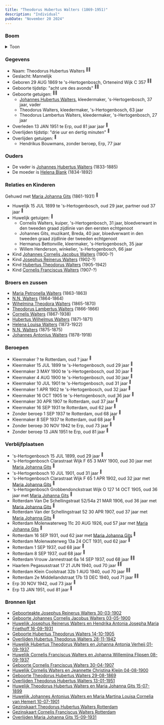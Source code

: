 ```yaml
---
title: "Theodorus Hubertus Walters (1869-1951)"
description: "Individual"
pubDate: "November 20 2024"
---
```


### Boom
<details><summary>Toon</summary>

![test](https://www.plantuml.com/plantuml/svg/dPLlRzem4CRVvrESsXTzXHGIKWX2RQ62ChIsg6itJTDKEScDM3WsiXDLgEAxxo0kC1gr6U_YF-Vx-Pxdd2kJCvqNcN3CdCi5qoo3YCNpcLQ5JAwLK1fopQIX9PIva_848UOw5bX-OxR8bv1X5g4svPJ9KQFAbmjqzawD1JC6NXq062YTe7vCUJoNQ4olbp4kBox0TrQESmRJJIhZb14d4vKoIVjWN52El33mWmbAOKw06VZYkcux13WT-gDWDA04htyuYcG5lMx4ekLpfF9SOFS2cXxqdswWsV5zE3EDCPsbPYWZPU9qByZC2o6UcKoUOwsCYHIbfkWGRli_ARWJl0zUlQ6EKQ1aC11CphTq7PVeHeEXF_G_eFERbE1XJTSwWexkDkdVKNJeVO3NwxvWad0vM-UpzpdtDg0Z0lK2E1LybkPB54Az4EpAiULjDEmEnzveDs4ZQMApDt3UiZscg1AbYu-42s0h_kS2Ug4Ly3myfaH-MQ8mQC9GBzPMiw2tJ7C6fSqOtF1y3_2yZdQU2z-6qpLOayB9gtEKDO22CYeawH_eADG9owh5egsJfwzhUSETMlvxjGuxvbffYO8RcB1OHHK2TFmwdMEz4hhk4NM_XCjzCeEBb40Ua4lKLPQeH-IMtHAw5Nx_FwIjENT-VLUbLgttfGNtruzhfeedubCchmDtzzyfkkN1c34jSCyBMnr7z1J7tCHLa47DmlMdcyArzqnNisAsPTzwttTiY-mch34Rrbp_Zjk7wws3iNrTQFoBVYG9oj_RG6kDWmKwmUfpk43Fq1NAX7viVm40)
</details>

### Gegevens
- Naam: Theodorus Hubertus Walters <sup><a href="../s00097/" style="text-decoration:none" title="Geboorteakte Josephus Reinerus Walters 30-03-1902">:link:</a><a href="../s00096/" style="text-decoration:none" title="Huwelijk Josephus Reinerus Walters en Hendrika Antonia Josepha Maria Friethoff 16-09-1931">:link:</a></sup>
- Geslacht: Mannelijk
- Geboren 29 AUG 1869 te 's-Hertogenbosch, Orteneind Wijk C 357 <sup><a href="../s00100/" style="text-decoration:none" title="Geboorte Theodorus Hubertus Walters 29-08-1869">:link:</a><a href="../s00235/" style="text-decoration:none" title="Gezinskaart Theodorus Hubertus Walters Rotterdam">:link:</a></sup>
- Geboorte tijdstip: "acht ure des avonds" <sup><a href="../s00100/" style="text-decoration:none" title="Geboorte Theodorus Hubertus Walters 29-08-1869">:link:</a><a href="../s00235/" style="text-decoration:none" title="Gezinskaart Theodorus Hubertus Walters Rotterdam">:link:</a></sup>
- Geboorte getuigen: <sup><a href="../s00100/" style="text-decoration:none" title="Geboorte Theodorus Hubertus Walters 29-08-1869">:link:</a><a href="../s00235/" style="text-decoration:none" title="Gezinskaart Theodorus Hubertus Walters Rotterdam">:link:</a></sup>
  - [Johannes Hubertus Walters](../i00079/), kleedermaker, \'s-Hertogenbosch, 37 jaar, vader
  - Theodorus Walters, kleedermaker, \'s-Hertogenbosch, 63 jaar
  - Theodorus Lambertus Walters, kleedermaker, \'s-Hertogenbosch, 27 jaar
- Overleden 13 JAN 1951 te Erp, oud 81 jaar jaar <sup><a href="../s00109/" style="text-decoration:none" title="Overlijden Theodorus Hubertus Walters 13-01-1951">:link:</a></sup>
- Overlijden tijdstip: "drie uur en dertig minuten" <sup><a href="../s00109/" style="text-decoration:none" title="Overlijden Theodorus Hubertus Walters 13-01-1951">:link:</a></sup>
- Overlijden getuigen: <sup><a href="../s00109/" style="text-decoration:none" title="Overlijden Theodorus Hubertus Walters 13-01-1951">:link:</a></sup>
  - Hendrikus Bouwmans, zonder beroep, Erp, 77 jaar

### Ouders
- De vader is [Johannes Hubertus Walters](../i00079/) (1833-1885)
- De moeder is [Helena Blank](../i00080/) (1834-1892)

### Relaties en Kinderen

Gehuwd met [Maria Johanna Gits](../i00076/) (1861-1931) <sup><a href="../s00101/" style="text-decoration:none" title="Huwelijk Theodorus Hubertus Walters en Maria Johanna Gits 15-07-1899">:link:</a></sup>
- Huwelijk 15 JUL 1899 te 's-Hertogenbosch, oud 29 jaar, partner oud 37 jaar <sup><a href="../s00101/" style="text-decoration:none" title="Huwelijk Theodorus Hubertus Walters en Maria Johanna Gits 15-07-1899">:link:</a></sup>
- Huwelijk getuigen:  <sup><a href="../s00101/" style="text-decoration:none" title="Huwelijk Theodorus Hubertus Walters en Maria Johanna Gits 15-07-1899">:link:</a></sup>
  - Cornelis Walters, kuiper, \'s-Hertogenbosch, 31 jaar, bloedverwant in den tweeden graad zijdlinie van den eersten echtgenoot
  - Johannes Gits, muzikant, Breda, 40 jaar, bloedverwant in den tweeden graad zijdlinie der tweeden echtgenoot
  - Hermanus Bettonville, kleermaker, \'s-Hertogenbosch, 35 jaar
  - Willem Henderson, winkelier, \'s-Hertogenbosch, 66 jaar
- Kind [Johannes Cornelis Jacobus Walters](../i00083/) (1900-?)
- Kind [Josephus Reinerus Walters](../i00073/) (1902-?)
- Kind [Hubertus Theodorus Walters](../i00084/) (1905-1942)
- Kind [Cornelis Franciscus Walters](../i00085/) (1907-?)

### Broers en zussen
- [Maria Petronella Walters](../i00090/) (1863-1863)
- [N.N. Walters](../i00091/) (1864-1864)
- [Wihelmina Theodora Walters](../i00092/) (1865-1870)
- [Theodorus Lambertus Walters](../i00093/) (1866-1866)
- [Cornelis Walters](../i00094/) (1867-1938)
- [Hubertus Wilhelmus Walters](../i00095/) (1871-1871)
- [Helena Louisa Walters](../i00096/) (1873-1922)
- [N.N. Walters](../i00097/) (1875-1875)
- [Johannes Antonius Walters](../i00098/) (1878-1918)

### Beroepen
- Kleermaker ? te Rotterdam, oud ? jaar <sup><a href="../s00235/" style="text-decoration:none" title="Gezinskaart Theodorus Hubertus Walters Rotterdam">:link:</a></sup>
- Kleermaker 15 JUL 1899 te 's-Hertogenbosch, oud 29 jaar <sup><a href="../s00101/" style="text-decoration:none" title="Huwelijk Theodorus Hubertus Walters en Maria Johanna Gits 15-07-1899">:link:</a></sup>
- Kleermaker 3 MAY 1900 te 's-Hertogenbosch, oud 30 jaar <sup><a href="../s00102/" style="text-decoration:none" title="Geboorte Johannes Cornelis Jacobus Walters 03-05-1900">:link:</a></sup>
- Kleermaker 4 AUG 1900 te 's-Hertogenbosch, oud 30 jaar <sup><a href="../s00130/" style="text-decoration:none" title="Huwelijk Cornelis Walters en Jeannette Christina Kleijn 04-08-1900">:link:</a></sup>
- Kleermaker 10 JUL 1901 te 's-Hertogenbosch, oud 31 jaar <sup><a href="../s00132/" style="text-decoration:none" title="Huwelijk Johannes Antonius Walters en Maria Martina Louisa Cornelia van Hemert 10-07-1901">:link:</a></sup>
- Kleermaker 1 APR 1902 te 's-Hertogenbosch, oud 32 jaar <sup><a href="../s00097/" style="text-decoration:none" title="Geboorteakte Josephus Reinerus Walters 30-03-1902">:link:</a></sup>
- Kleermaker 16 OCT 1905 te 's-Hertogenbosch, oud 36 jaar <sup><a href="../s00103/" style="text-decoration:none" title="Geboorte Hubertus Theodorus Walters 14-10-1905">:link:</a></sup>
- Kleermaker 30 APR 1907 te Rotterdam, oud 37 jaar <sup><a href="../s00104/" style="text-decoration:none" title="Geboorte Cornelis Franciscus Walters 30-04-1907">:link:</a></sup>
- Kleermaker 16 SEP 1931 te Rotterdam, oud 62 jaar <sup><a href="../s00096/" style="text-decoration:none" title="Huwelijk Josephus Reinerus Walters en Hendrika Antonia Josepha Maria Friethoff 16-09-1931">:link:</a></sup>
- Zonder beroep 1 SEP 1937 te Rotterdam, oud 68 jaar <sup><a href="../s00106/" style="text-decoration:none" title="Huwelijk Hubertus Theodorus Walters en Johanna Antonia Verheij 01-09-1937">:link:</a></sup>
- Kleermaker 8 SEP 1937 te Rotterdam, oud 68 jaar <sup><a href="../s00107/" style="text-decoration:none" title="Huwelijk Cornelis Franciscus Walters en Johanna Willemijna Flipsen 08-09-1937">:link:</a></sup>
- Zonder beroep 30 NOV 1942 te Erp, oud 73 jaar <sup><a href="../s00108/" style="text-decoration:none" title="Overlijden Hubertus Theodorus Walters 28-11-1942">:link:</a></sup>
- Zonder beroep 13 JAN 1951 te Erp, oud 81 jaar <sup><a href="../s00109/" style="text-decoration:none" title="Overlijden Theodorus Hubertus Walters 13-01-1951">:link:</a></sup>

### Verblijfplaatsen
- 's-Hertogenbosch  15 JUL 1899, oud 29 jaar  <sup><a href="../s00101/" style="text-decoration:none" title="Huwelijk Theodorus Hubertus Walters en Maria Johanna Gits 15-07-1899">:link:</a></sup>
- 's-Hertogenbosch Clarastraat Wijk F 65 3 MAY 1900, oud 30 jaar met [Maria Johanna Gits](../i00076/) <sup><a href="../s00102/" style="text-decoration:none" title="Geboorte Johannes Cornelis Jacobus Walters 03-05-1900">:link:</a></sup>
- 's-Hertogenbosch  10 JUL 1901, oud 31 jaar  <sup><a href="../s00132/" style="text-decoration:none" title="Huwelijk Johannes Antonius Walters en Maria Martina Louisa Cornelia van Hemert 10-07-1901">:link:</a></sup>
- 's-Hertogenbosch Clarastraat Wijk F 65 1 APR 1902, oud 32 jaar met [Maria Johanna Gits](../i00076/) <sup><a href="../s00097/" style="text-decoration:none" title="Geboorteakte Josephus Reinerus Walters 30-03-1902">:link:</a></sup>
- 's-Hertogenbosch Grobbendonckstraat Wijk O 127 14 OCT 1905, oud 36 jaar met [Maria Johanna Gits](../i00076/) <sup><a href="../s00103/" style="text-decoration:none" title="Geboorte Hubertus Theodorus Walters 14-10-1905">:link:</a></sup>
- Rotterdam Van De Schellingstraat 52/54a 21 MAR 1906, oud 36 jaar met [Maria Johanna Gits](../i00076/) <sup><a href="../s00235/" style="text-decoration:none" title="Gezinskaart Theodorus Hubertus Walters Rotterdam">:link:</a></sup>
- Rotterdam Van der Schellingstraat 52 30 APR 1907, oud 37 jaar met [Maria Johanna Gits](../i00076/) <sup><a href="../s00104/" style="text-decoration:none" title="Geboorte Cornelis Franciscus Walters 30-04-1907">:link:</a></sup>
- Rotterdam Molenwaterweg 11c 20 AUG 1926, oud 57 jaar met [Maria Johanna Gits](../i00076/) <sup><a href="../s00235/" style="text-decoration:none" title="Gezinskaart Theodorus Hubertus Walters Rotterdam">:link:</a></sup>
- Rotterdam  16 SEP 1931, oud 62 jaar met [Maria Johanna Gits](../i00076/) <sup><a href="../s00096/" style="text-decoration:none" title="Huwelijk Josephus Reinerus Walters en Hendrika Antonia Josepha Maria Friethoff 16-09-1931">:link:</a></sup>
- Rotterdam Molenwaterweg 13a 24 OCT 1931, oud 62 jaar  <sup><a href="../s00235/" style="text-decoration:none" title="Gezinskaart Theodorus Hubertus Walters Rotterdam">:link:</a></sup>
- Rotterdam  1 SEP 1937, oud 68 jaar  <sup><a href="../s00106/" style="text-decoration:none" title="Huwelijk Hubertus Theodorus Walters en Johanna Antonia Verheij 01-09-1937">:link:</a></sup>
- Rotterdam  8 SEP 1937, oud 68 jaar  <sup><a href="../s00107/" style="text-decoration:none" title="Huwelijk Cornelis Franciscus Walters en Johanna Willemijna Flipsen 08-09-1937">:link:</a></sup>
- Rotterdam Vrouw Jannestraat 6a 14 SEP 1937, oud 68 jaar  <sup><a href="../s00235/" style="text-decoration:none" title="Gezinskaart Theodorus Hubertus Walters Rotterdam">:link:</a><a href="../s00237/" style="text-decoration:none" title="Gezinskaart Cornelis Franciscus Walters Rotterdam">:link:</a></sup>
- Haarlem Pegasusstraat 17 21 JUN 1940, oud 70 jaar  <sup><a href="../s00235/" style="text-decoration:none" title="Gezinskaart Theodorus Hubertus Walters Rotterdam">:link:</a><a href="../s00099/" style="text-decoration:none" title="Gezinskaart Josephus Reinerus Walters Rotterdam">:link:</a></sup>
- Rotterdam Klein Coolstraat 32b 1 AUG 1940, oud 70 jaar  <sup><a href="../s00235/" style="text-decoration:none" title="Gezinskaart Theodorus Hubertus Walters Rotterdam">:link:</a><a href="../s00237/" style="text-decoration:none" title="Gezinskaart Cornelis Franciscus Walters Rotterdam">:link:</a></sup>
- Rotterdam 2e Middellandstraat 17b 13 DEC 1940, oud 71 jaar  <sup><a href="../s00235/" style="text-decoration:none" title="Gezinskaart Theodorus Hubertus Walters Rotterdam">:link:</a><a href="../s00237/" style="text-decoration:none" title="Gezinskaart Cornelis Franciscus Walters Rotterdam">:link:</a></sup>
- Erp  30 NOV 1942, oud 73 jaar  <sup><a href="../s00108/" style="text-decoration:none" title="Overlijden Hubertus Theodorus Walters 28-11-1942">:link:</a></sup>
- Erp  13 JAN 1951, oud 81 jaar  <sup><a href="../s00109/" style="text-decoration:none" title="Overlijden Theodorus Hubertus Walters 13-01-1951">:link:</a></sup>

### Bronnen lijst
- [Geboorteakte Josephus Reinerus Walters 30-03-1902](../s00097/)
- [Geboorte Johannes Cornelis Jacobus Walters 03-05-1900](../s00102/)
- [Huwelijk Josephus Reinerus Walters en Hendrika Antonia Josepha Maria Friethoff 16-09-1931](../s00096/)
- [Geboorte Hubertus Theodorus Walters 14-10-1905](../s00103/)
- [Overlijden Hubertus Theodorus Walters 28-11-1942](../s00108/)
- [Huwelijk Hubertus Theodorus Walters en Johanna Antonia Verheij 01-09-1937](../s00106/)
- [Huwelijk Cornelis Franciscus Walters en Johanna Willemijna Flipsen 08-09-1937](../s00107/)
- [Geboorte Cornelis Franciscus Walters 30-04-1907](../s00104/)
- [Huwelijk Cornelis Walters en Jeannette Christina Kleijn 04-08-1900](../s00130/)
- [Geboorte Theodorus Hubertus Walters 29-08-1869](../s00100/)
- [Overlijden Theodorus Hubertus Walters 13-01-1951](../s00109/)
- [Huwelijk Theodorus Hubertus Walters en Maria Johanna Gits 15-07-1899](../s00101/)
- [Huwelijk Johannes Antonius Walters en Maria Martina Louisa Cornelia van Hemert 10-07-1901](../s00132/)
- [Gezinskaart Theodorus Hubertus Walters Rotterdam](../s00235/)
- [Gezinskaart Cornelis Franciscus Walters Rotterdam](../s00237/)
- [Overlijden Maria Johanna Gits 15-09-1931](../s00105/)